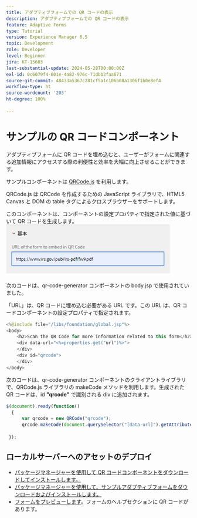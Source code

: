 ```yaml
---
title: アダプティブフォームでの QR コードの表示
description: アダプティブフォームでの QR コードの表示
feature: Adaptive Forms
type: Tutorial
version: Experience Manager 6.5
topic: Development
role: Developer
level: Beginner
jira: KT-15603
last-substantial-update: 2024-05-28T00:00:00Z
exl-id: 0c6079f4-601e-4a82-976c-71dbb2faa671
source-git-commit: 48433a5367c281cf5a1c106b08a1306f1b0e8ef4
workflow-type: ht
source-wordcount: '203'
ht-degree: 100%

---
```


# サンプルの QR コードコンポーネント

アダプティブフォームに QR コードを埋め込むと、ユーザーがフォームに関連する追加情報にアクセスする際の利便性と効率を大幅に向上させることができます。

サンプルコンポーネントは [QRCode.js](https://davidshimjs.github.io/qrcodejs/) を利用します。

QRCode.js は QRCode を作成するための JavaScript ライブラリで、HTML5 Canvas と DOM の table タグによるクロスブラウザーをサポートします。

このコンポーネントは、コンポーネントの設定プロパティで指定された値に基づいて QR コードを生成します。
![画像](assets/qr-code-url.png)

次のコードは、qr-code-generator コンポーネントの body.jsp で使用されていました。

「URL」は、QR コードに埋め込む必要がある URL です。この URL は、QR コードコンポーネントの設定プロパティで指定されます。

```java
<%@include file="/libs/foundation/global.jsp"%>
<body>
    <h2>Scan the QR Code for more information related to this form</h2>
    <div data-url="<%=properties.get("url")%>">
    </div>
    <div id="qrcode">
    </div>
</body>
```



次のコードは、qr-code-generator コンポーネントのクライアントライブラリで、QRCode.js ライブラリの makeCode メソッドを利用します。生成された QR コードは、id **&quot;qrcode&quot;** で識別される div に追加されます。

```javascript
$(document).ready(function()
  {
      var qrcode = new QRCode("qrcode");
      qrcode.makeCode(document.querySelector("[data-url]").getAttribute("data-url"));
      
 });
```

## ローカルサーバーへのアセットのデプロイ

* [パッケージマネージャーを使用して QR コードコンポーネントをダウンロードしてインストールします。](assets/qrcode.zip)
* [パッケージマネージャーを使用して、サンプルアダプティブフォームをダウンロードおよびインストールします。](assets/form-with-qr-code.zip)
* [フォームをプレビューします](http://localhost:4502/content/dam/formsanddocuments/qrcode/w9form/jcr:content?wcmmode=disabled)。フォームのヘルプセクションに QR コードがあります。
